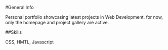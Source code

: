 #General Info

Personal portfolio showcasing latest projects in Web Development, for now, only the homepage and project gallery are active. 

##Skills

CSS, HMTL, Javascript
